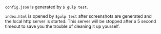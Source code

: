 `config.json` is generated by `$ gulp test`.

`index.html` is opened by `$gulp test` after screenshots are generated and the local http server is started.  This server will be stopped after a 5 second timeout to save you the trouble of cleaning it up yourself.
